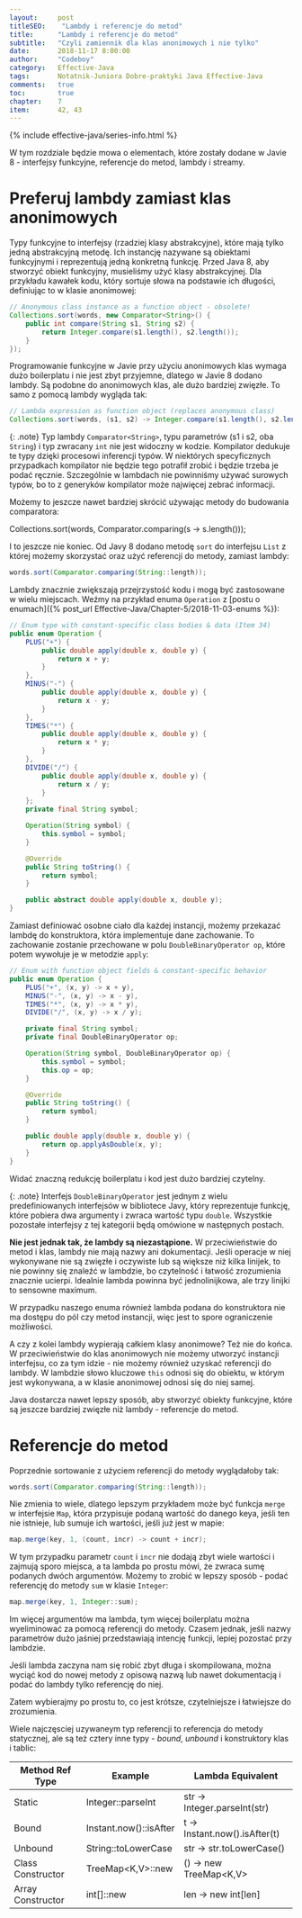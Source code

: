 ```yaml
---
layout:     post
titleSEO:	 "Lambdy i referencje do metod"
title:      "Lambdy i referencje do metod"
subtitle:   "Czyli zamiennik dla klas anonimowych i nie tylko"
date:       2018-11-17 8:00:00
author:     "Codeboy"
category:   Effective-Java
tags:	    Notatnik-Juniora Dobre-praktyki Java Effective-Java
comments:   true
toc:        true
chapter:    7
item:       42, 43
---
```


{% include effective-java/series-info.html %}

W tym rozdziale będzie mowa o elementach, które zostały dodane w Javie 8 - interfejsy funkcyjne, referencje do metod, lambdy i streamy.

# Preferuj lambdy zamiast klas anonimowych

Typy funkcyjne to interfejsy (rzadziej klasy abstrakcyjne), które mają tylko jedną abstrakcyjną metodę. Ich instancję nazywane są obiektami funkcyjnymi i reprezentują jedną konkretną funkcję. Przed Java 8, aby stworzyć obiekt funkcyjny, musieliśmy użyć klasy abstrakcyjnej. Dla przykładu kawałek kodu, który sortuje słowa na podstawie ich długości, definiując to w klasie anonimowej:

```java
// Anonymous class instance as a function object - obsolete!
Collections.sort(words, new Comparator<String>() {
    public int compare(String s1, String s2) {
        return Integer.compare(s1.length(), s2.length());
    }
});
```

Programowanie funkcyjne w Javie przy użyciu anonimowych klas wymaga dużo boilerplatu i nie jest zbyt przyjemne, dlatego w Javie 8 dodano lambdy. Są podobne do anonimowych klas, ale dużo bardziej zwięzłe. To samo z pomocą lambdy wygląda tak:

```java
// Lambda expression as function object (replaces anonymous class)
Collections.sort(words, (s1, s2) -> Integer.compare(s1.length(), s2.length()));
```

{: .note}
Typ lambdy `Comparator<String>`, typu parametrów (s1 i s2, oba `String`) i typ zwracany `int` nie jest widoczny w kodzie. Kompilator dedukuje te typy dzięki procesowi inferencji typów. W niektórych specyficznych przypadkach kompilator nie będzie tego potrafił zrobić i będzie trzeba je podać ręcznie. Szczególnie w lambdach nie powinniśmy używać surowych typów, bo to z generyków kompilator może najwięcej zebrać informacji.

Możemy to jeszcze nawet bardziej skrócić używając metody do budowania comparatora:

Collections.sort(words, Comparator.comparing(s -> s.length()));

I to jeszcze nie koniec. Od Javy 8 dodano metodę `sort` do interfejsu `List` z której możemy skorzystać oraz użyć referencji do metody, zamiast lambdy:

```java
words.sort(Comparator.comparing(String::length));
```

Lambdy znacznie zwiększają przejrzystość kodu i mogą być zastosowane w wielu miejscach. Weźmy na przykład enuma `Operation` z [postu o enumach]({% post_url Effective-Java/Chapter-5/2018-11-03-enums %}):

```java
// Enum type with constant-specific class bodies & data (Item 34)
public enum Operation {
    PLUS("+") {
        public double apply(double x, double y) {
            return x + y;
        }
    },
    MINUS("-") {
        public double apply(double x, double y) {
            return x - y;
        }
    },
    TIMES("*") {
        public double apply(double x, double y) {
            return x * y;
        }
    },
    DIVIDE("/") {
        public double apply(double x, double y) {
            return x / y;
        }
    };
    private final String symbol;

    Operation(String symbol) {
        this.symbol = symbol;
    }

    @Override
    public String toString() {
        return symbol;
    }

    public abstract double apply(double x, double y);
}
```

Zamiast definiować osobne ciało dla każdej instancji, możemy przekazać lambdę do konstruktora, która implementuje dane zachowanie. To zachowanie zostanie przechowane w polu `DoubleBinaryOperator op`, które potem wywołuje je w metodzie `apply`:

```java
// Enum with function object fields & constant-specific behavior
public enum Operation {
    PLUS("+", (x, y) -> x + y),
    MINUS("-", (x, y) -> x - y),
    TIMES("*", (x, y) -> x * y),
    DIVIDE("/", (x, y) -> x / y);

    private final String symbol;
    private final DoubleBinaryOperator op;

    Operation(String symbol, DoubleBinaryOperator op) {
        this.symbol = symbol;
        this.op = op;
    }

    @Override
    public String toString() {
        return symbol;
    }

    public double apply(double x, double y) {
        return op.applyAsDouble(x, y);
    }
}
```

Widać znaczną redukcję boilerplatu i kod jest dużo bardziej czytelny.

{: .note}
Interfejs `DoubleBinaryOperator` jest jednym z wielu predefiniowanych interfejsów w bibliotece Javy, który reprezentuje funkcję, które pobiera dwa argumenty i zwraca wartość typu `double`.
Wszystkie pozostałe interfejsy z tej kategorii będą omówione w następnych postach.

**Nie jest jednak tak, że lambdy są niezastąpione.** W przeciwieństwie do metod i klas, lambdy nie mają nazwy ani dokumentacji. Jeśli operacje w niej wykonywane nie są zwięzłe i oczywiste lub są większe niż kilka linijek, to nie powinny się znaleźć w lambdzie, bo czytelność i łatwość zrozumienia znacznie ucierpi. Idealnie lambda powinna być jednolinijkowa, ale trzy linijki to sensowne maximum.

W przypadku naszego enuma również lambda podana do konstruktora nie ma dostępu do pól czy metod instancji, więc jest to spore ograniczenie możliwości.

A czy z kolei lambdy wypierają całkiem klasy anonimowe? Też nie do końca. W przeciwieństwie do klas anonimowych nie możemy utworzyć instancji interfejsu, co za tym idzie - nie możemy również uzyskać referencji do lambdy. W lambdzie słowo kluczowe `this` odnosi się do obiektu, w którym jest wykonywana, a w klasie anonimowej odnosi się do niej samej.

Java dostarcza nawet lepszy sposób, aby stworzyć obiekty funkcyjne, które są jeszcze bardziej zwięzłe niż lambdy - referencje do metod.

# Referencje do metod

Poprzednie sortowanie z użyciem referencji do metody wyglądałoby tak:

```java
words.sort(Comparator.comparing(String::length));
```

Nie zmienia to wiele, dlatego lepszym przykładem może być funkcja `merge` w interfejsie `Map`, która przypisuje podaną wartość do danego keya, jeśli ten nie istnieje, lub sumuje ich wartości, jeśli już jest w mapie:

```java
map.merge(key, 1, (count, incr) -> count + incr);
```

W tym przypadku parametr `count` i `incr` nie dodają zbyt wiele wartości i zajmują sporo miejsca, a ta lambda po prostu mówi, że zwraca sumę podanych dwóch argumentów. Możemy to zrobić w lepszy sposób - podać referencję do metody `sum` w klasie `Integer`:

```java
map.merge(key, 1, Integer::sum);
```

Im więcej argumentów ma lambda, tym więcej boilerplatu można wyeliminować za pomocą referencji do metody. Czasem jednak, jeśli nazwy parametrów dużo jaśniej przedstawiają intencję funkcji, lepiej pozostać przy lambdzie.

Jeśli lambda zaczyna nam się robić zbyt długa i skompilowana, można wyciąć kod do nowej metody z opisową nazwą lub nawet dokumentacją i podać do lambdy tylko referencję do niej.

Zatem wybierajmy po prostu to, co jest krótsze, czytelniejsze i łatwiejsze do zrozumienia.

Wiele najczęsciej uzywaneym typ referencji to referencja do metody statycznej, ale są też cztery inne typy - *bound*, *unbound* i konstruktory klas i tablic:

| Method Ref Type   | Example                | Lambda Equivalent                                  |
|-------------------|------------------------|----------------------------------------------------|
| Static            | Integer::parseInt      | str -> Integer.parseInt(str)                       |
| Bound             | Instant.now()::isAfter | t -> Instant.now().isAfter(t)                      |
| Unbound           | String::toLowerCase    | str -> str.toLowerCase()                           |
| Class Constructor | TreeMap<K,V>::new      | () -> new TreeMap<K,V>                             |
| Array Constructor | int[]::new             | len -> new int[len]                                |
